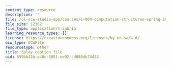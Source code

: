 ```yaml
---
content_type: resource
description: ''
file: /ol-ocw-studio-app/courses/6-004-computation-structures-spring-2017/559bb41be48c5051ee92cd089db74429_Y_PNOmL_yqY.srt
file_size: 12362
file_type: application/x-subrip
learning_resource_types: []
license: https://creativecommons.org/licenses/by-nc-sa/4.0/
ocw_type: OCWFile
resourcetype: Other
title: 3play caption file
uid: 559bb41b-e48c-5051-ee92-cd089db74429
---
```

